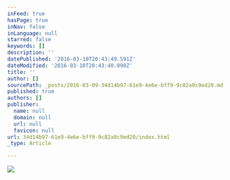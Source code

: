 ```yaml
---
inFeed: true
hasPage: true
inNav: false
inLanguage: null
starred: false
keywords: []
description: ''
datePublished: '2016-03-10T20:43:49.591Z'
dateModified: '2016-03-10T20:43:40.090Z'
title: ''
author: []
sourcePath: _posts/2016-03-09-34d14b97-61e9-4e6e-bff9-9c82a0c9ed20.md
published: true
authors: []
publisher:
  name: null
  domain: null
  url: null
  favicon: null
url: 34d14b97-61e9-4e6e-bff9-9c82a0c9ed20/index.html
_type: Article

---
```

![](https://s3-us-west-2.amazonaws.com/the-grid-img/p/6f193f5d078dbc57b0def5d8edc370c6347d8718.jpg)